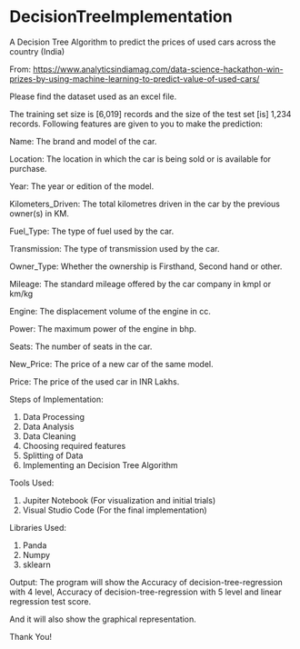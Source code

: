 # DecisionTreeImplementation

A Decision Tree Algorithm to predict the prices of used cars across the country (India)

From: https://www.analyticsindiamag.com/data-science-hackathon-win-prizes-by-using-machine-learning-to-predict-value-of-used-cars/

Please find the dataset used as an excel file.

The training set size is [6,019] records and the size of the test set [is] 1,234 records. Following features are given to you to make the prediction:

Name: The brand and model of the car.

Location: The location in which the car is being sold or is available for purchase.

Year: The year or edition of the model.

Kilometers_Driven: The total kilometres driven in the car by the previous owner(s) in KM.

Fuel_Type: The type of fuel used by the car.

Transmission: The type of transmission used by the car.

Owner_Type: Whether the ownership is Firsthand, Second hand or other.

Mileage: The standard mileage offered by the car company in kmpl or km/kg

Engine: The displacement volume of the engine in cc.

Power: The maximum power of the engine in bhp.

Seats: The number of seats in the car.

New_Price: The price of a new car of the same model.

Price: The price of the used car in INR Lakhs.

Steps of Implementation:
1. Data Processing
2. Data Analysis
3. Data Cleaning
4. Choosing required features
5. Splitting of Data
6. Implementing an Decision Tree Algorithm

Tools Used:
1. Jupiter Notebook (For visualization and initial trials)
2. Visual Studio Code (For the final implementation)

Libraries Used:
1. Panda
2. Numpy
3. sklearn

Output:
The program will show the Accuracy of decision-tree-regression with 4 level, Accuracy of decision-tree-regression with 5 level and linear regression test score.

And it will also show the graphical representation. 

Thank You!
